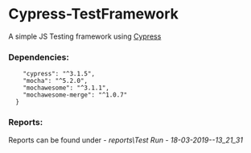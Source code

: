 # Cypress-TestFramework
A simple JS Testing framework using [Cypress](https://github.com/cypress-io/cypress)

 ### Dependencies: ###

```"devDependencies": {
    "cypress": "^3.1.5",
    "mocha": "^5.2.0",
    "mochawesome": "^3.1.1",
    "mochawesome-merge": "^1.0.7"
  }
  ```
  
 ### Reports: ###
  
Reports can be found under - *reports\Test Run - 18-03-2019--13_21_31*
